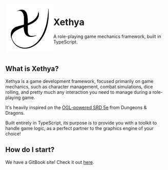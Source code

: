 <img align="left" width="150" src="logo.png">

# Xethya

A role-playing game mechanics framework, built in TypeScript.
<br>
<br>
<br>
## What is Xethya?
Xethya is a game development framework, focused primarily on game mechanics, such as character management, combat simulations, dice rolling, and pretty much any interaction you need to manage during a role-playing game.

It's heavily inspired on the [OGL-powered SRD 5e](http://media.wizards.com/2016/downloads/DND/SRD-OGL_V5.1.pdf) from Dungeons & Dragons.

Built entirely in TypeScript, its purpose is to provide you with a toolkit to handle game logic, as a perfect partner to the graphics engine of your choice!

## How do I start?
We have a GitBook site! Check it out [here](https://xethya.gitbook.io/docs/getting-started).
